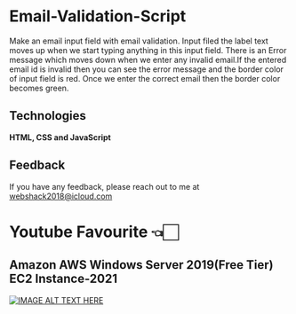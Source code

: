 
# Email-Validation-Script
Make an email input field with email validation. Input filed the label text moves up when we start typing anything in this input field.
There is an Error message which moves down when we enter any invalid email.If the entered email id is invalid then you can see the error message and the border color of input field is red. Once we enter the correct email then the border color becomes green.


## Technologies

**HTML, CSS and JavaScript**



## Feedback

If you have any feedback, please reach out to me at webshack2018@icloud.com
# Youtube Favourite 👈🏻
## Amazon AWS Windows Server 2019(Free Tier) EC2 Instance-2021

[![IMAGE ALT TEXT HERE](https://epicthings.xyz/new/dump-materials/4lATCI6G9lQ-HD.jpg)](https://youtu.be/4lATCI6G9lQ)
